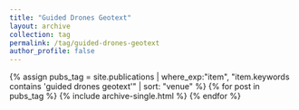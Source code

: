 ```yaml
---
title: "Guided Drones Geotext"
layout: archive
collection: tag
permalink: /tag/guided-drones-geotext
author_profile: false
---
```


{% assign pubs_tag = site.publications | where_exp:"item", "item.keywords contains 'guided drones geotext'" | sort: "venue" %}
{% for post in pubs_tag %}
  {% include archive-single.html %}
{% endfor %}